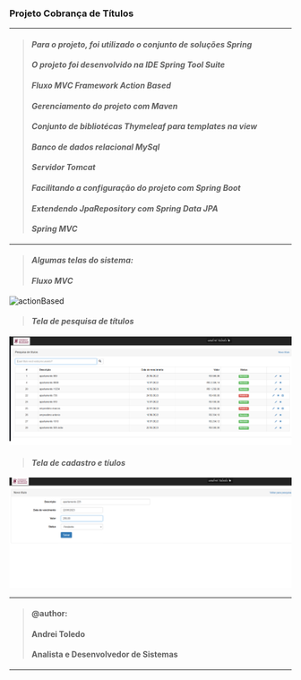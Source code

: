 ### Projeto Cobrança de Títulos
---
> #### *Para o projeto, foi utilizado o conjunto de soluções Spring*
> #### *O projeto foi desenvolvido na IDE Spring Tool Suite*
> #### *Fluxo MVC Framework Action Based*
> #### *Gerenciamento do projeto com Maven*
> #### *Conjunto de bibliotécas Thymeleaf para templates na view*
> #### *Banco de dados relacional MySql*
> #### *Servidor Tomcat*
> #### *Facilitando a configuração do projeto com Spring Boot*
> #### *Extendendo JpaRepository com Spring Data JPA*
> #### *Spring MVC*

---

> #### *Algumas telas do sistema:* 
> 
> #### *Fluxo MVC*

![actionBased](https://user-images.githubusercontent.com/16118637/226792408-4125384d-abdd-474b-8579-eed44163098a.png)

> 
> #### *Tela de pesquisa de títulos*

![Tela de pesquisa](https://github.com/andreitoledo/cobranca/blob/main/src/main/resources/static/images/tela-pequisa.png)

>
> #### *Tela de cadastro e tíulos*
 
![Tela de cadastro](https://github.com/andreitoledo/cobranca/blob/main/src/main/resources/static/images/tela-cadastro-titulos.png)


----
>#### @author:                             
>#### Andrei Toledo                        
>#### Analista e Desenvolvedor de Sistemas 
----
